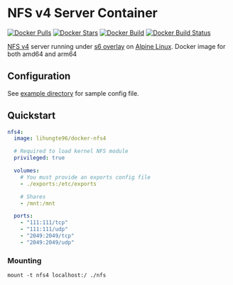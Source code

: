 # NFS v4 Server Container

[![Docker Pulls](https://img.shields.io/docker/pulls/lihungte96/docker-nfs4.svg)](https://hub.docker.com/r/lihungte96/docker-nfs4/)
[![Docker Stars](https://img.shields.io/docker/stars/lihungte96/docker-nfs4.svg)](https://hub.docker.com/r/lihungte96/docker-nfs4/)
[![Docker Build](https://img.shields.io/docker/automated/lihungte96/docker-nfs4.svg)](https://hub.docker.com/r/lihungte96/docker-nfs4/)
[![Docker Build Status](https://img.shields.io/docker/build/lihungte96/docker-nfs4.svg)](https://hub.docker.com/r/lihungte96/docker-nfs4/)

[NFS v4](http://nfs.sourceforge.net/) server running under [s6 overlay](https://github.com/just-containers/s6-overlay) on [Alpine Linux](https://hub.docker.com/_/alpine/).
Docker image for both amd64 and arm64
## Configuration

See [example directory](https://github.com/lihungte96/docker-nfs4/tree/master/example) for sample config file.

## Quickstart

```yml
nfs4:
  image: lihungte96/docker-nfs4

  # Required to load kernel NFS module
  privileged: true

  volumes:
    # You must provide an exports config file
    - ./exports:/etc/exports

    # Shares
    - /mnt:/mnt

  ports:
    - "111:111/tcp"
    - "111:111/udp"
    - "2049:2049/tcp"
    - "2049:2049/udp"
```

### Mounting

```shell
mount -t nfs4 localhost:/ ./nfs
```
